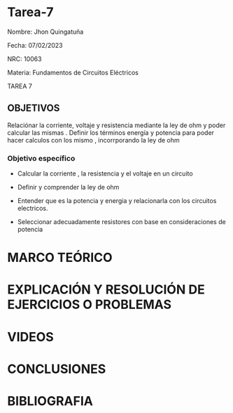 # Tarea-7

Nombre: Jhon Quingatuña

Fecha: 07/02/2023

NRC: 10063

Materia: Fundamentos de Circuitos Eléctricos

TAREA 7

## OBJETIVOS 

Relaciónar la corriente, voltaje y resistencia mediante la ley de ohm y poder calcular las mismas . Definir los términos energía y potencia para poder hacer calculos con los mismo , incorrporando la ley de ohm

### Objetivo específico

* Calcular la corriente , la resistencia y el voltaje en un circuito

* Definir y comprender la ley de ohm

* Entender que es la potencia y energia y relacionarla con los circuitos electricos.

* Seleccionar adecuadamente resistores con base en consideraciones de potencia

# MARCO TEÓRICO

# EXPLICACIÓN Y RESOLUCIÓN DE EJERCICIOS O PROBLEMAS

# VIDEOS

# CONCLUSIONES

# BIBLIOGRAFIA



